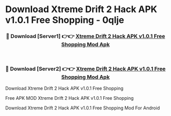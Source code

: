 # Download Xtreme Drift 2 Hack APK v1.0.1 Free Shopping - 0qlje



<div align="center">
<h3>🔴 Download [Server1] 👉👉 <a href="https://momento.my/?title=Xtreme_Drift_2_Hack_APK_v1.0.1_Free_Shopping">Xtreme Drift 2 Hack APK v1.0.1 Free Shopping Mod Apk</a></h3><br>

<h3>🔴 Download [Server2] 👉👉 <a href="https://momento.my/?title=Xtreme_Drift_2_Hack_APK_v1.0.1_Free_Shopping">Xtreme Drift 2 Hack APK v1.0.1 Free Shopping Mod Apk</a></h3>
</div>



Download Xtreme Drift 2 Hack APK v1.0.1 Free Shopping 

Free APK MOD Xtreme Drift 2 Hack APK v1.0.1 Free Shopping 

Download Xtreme Drift 2 Hack APK v1.0.1 Free Shopping Mod For Android
